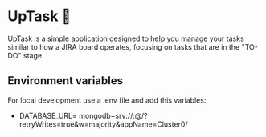 # UpTask 🔖

UpTask is a simple application designed to help you manage your tasks similar to how a JIRA board operates, focusing on tasks that are in the "TO-DO" stage.

## Environment variables

For local development use a .env file and add this variables:

* DATABASE_URL= mongodb+srv://<user>:<pass>@<host>/<dbname>?retryWrites=true&w=majority&appName=Cluster0/